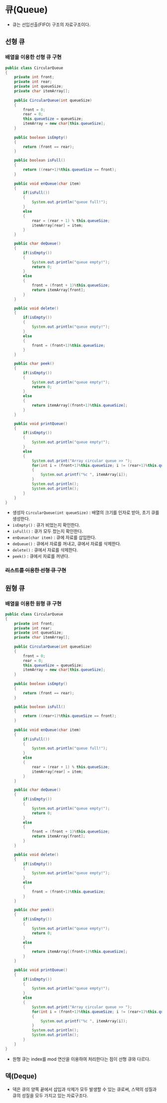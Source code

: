 # 큐(Queue)
- 큐는 선입선출(FIFO) 구조의 자료구조이다.

## 선형 큐

### 배열을 이용한 선형 큐 구현

```java
public class CircularQueue
{
	private int front;
	private int rear;
	private int queueSize;
	private char itemArray[];
	
	public CircularQueue(int queueSize)
	{
		front = 0;
		rear = 0;
		this.queueSize = queueSize;
		itemArray = new char[this.queueSize];
	}
	
	public boolean isEmpty()
	{
		return (front == rear);
	}

	public boolean isFull()
	{
		return ((rear+1)%this.queueSize == front);
	}
	
	public void enQueue(char item)
	{
		if(isFull())
		{
			System.out.println("queue full!");
		}
		else
		{
			rear = (rear + 1) % this.queueSize;
			itemArray[rear] = item;
		}
	}

	public char deQueue()
	{
		if(isEmpty())
		{
			System.out.println("queue empty!");
			return 0;
		}
		else
		{
			front = (front + 1)%this.queueSize;
			return itemArray[front];
		}
	}

	public void delete()
	{
		if(isEmpty())
		{
			System.out.println("queue empty!");
		}
		else
		{
			front = (front+1)%this.queueSize;
		}
	}

	public char peek()
	{
		if(isEmpty())
		{
			System.out.println("queue empty!");
			return 0;
		}
		else
		{
			return itemArray[(front+1)%this.queueSize];
		}
	}

	public void printQueue()
	{
		if(isEmpty())
		{
			System.out.println("queue empty!");
		}
		else
		{
			System.out.print("Array circular queue >> ");
			for(int i = (front+1)%this.queueSize; i != (rear+1)%this.queueSize; i = ++i % this.queueSize)
			{
				System.out.printf("%c ", itemArray[i]);
			}
			System.out.println();
			System.out.println();
		}
	}
}
```

- 생성자 <code>CircularQueue(int queueSize)</code> : 배열의 크기를 인자로 받아, 초기 큐를 생성한다.
- <code>isEmpty()</code> : 큐가 비었는지 확인한다.
- <code>isFull()</code> : 큐가 모두 찼는지 확인한다.
- <code>enQueue(char item)</code> : 큐에 자료를 삽입한다.
- <code>deQueue()</code> : 큐에서 자료를 꺼내고, 큐에서 자료를 삭제한다.
- <code>delete()</code> : 큐에서 자료를 삭제한다.
- <code>peek()</code> : 큐에서 자료를 꺼낸다.

### ~~리스트를 이용한 선형 큐 구현~~

## 원형 큐

### 배열을 이용한 원형 큐 구현

```java
public class CircularQueue
{
	private int front;
	private int rear;
	private int queueSize;
	private char itemArray[];
	
	public CircularQueue(int queueSize)
	{
		front = 0;
		rear = 0;
		this.queueSize = queueSize;
		itemArray = new char[this.queueSize];
	}
	
	public boolean isEmpty()
	{
		return (front == rear);
	}

	public boolean isFull()
	{
		return ((rear+1)%this.queueSize == front);
	}
	
	public void enQueue(char item)
	{
		if(isFull())
		{
			System.out.println("queue full!");
		}
		else
		{
			rear = (rear + 1) % this.queueSize;
			itemArray[rear] = item;
		}
	}

	public char deQueue()
	{
		if(isEmpty())
		{
			System.out.println("queue empty!");
			return 0;
		}
		else
		{
			front = (front + 1)%this.queueSize;
			return itemArray[front];
		}
	}

	public void delete()
	{
		if(isEmpty())
		{
			System.out.println("queue empty!");
		}
		else
		{
			front = (front+1)%this.queueSize;
		}
	}

	public char peek()
	{
		if(isEmpty())
		{
			System.out.println("queue empty!");
			return 0;
		}
		else
		{
			return itemArray[(front+1)%this.queueSize];
		}
	}

	public void printQueue()
	{
		if(isEmpty())
		{
			System.out.println("queue empty!");
		}
		else
		{
			System.out.print("Array circular queue >> ");
			for(int i = (front+1)%this.queueSize; i != (rear+1)%this.queueSize; i = ++i % this.queueSize)
			{
				System.out.printf("%c ", itemArray[i]);
			}
			System.out.println();
			System.out.println();
		}
	}
}
```

- 원형 큐는 index를 mod 연산을 이용하여 처리한다는 점이 선형 큐와 다르다.


## 덱(Deque)
- 덱은 큐의 양쪽 끝에서 삽입과 삭제가 모두 발생할 수 있는 큐로써, 스택의 성질과 큐의 성질을 모두 가지고 있는 자료구조다.
